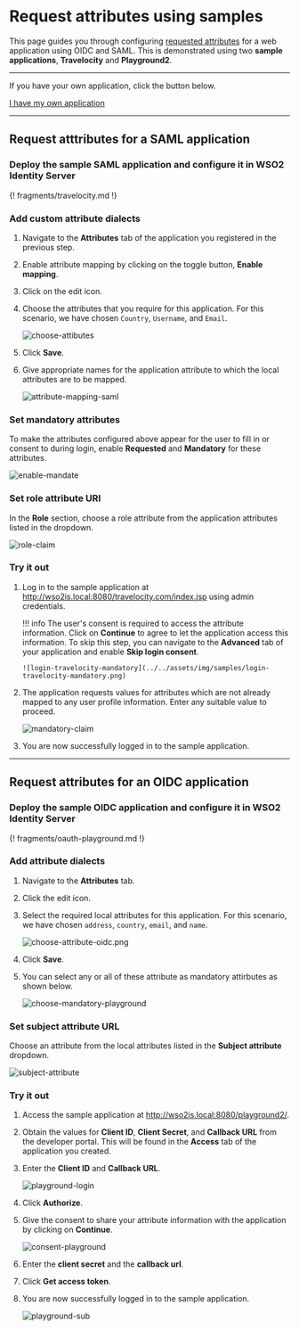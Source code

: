 
# Request attributes using samples

This page guides you through configuring [requested attributes](insertlink) for a web application using OIDC and SAML. 
This is demonstrated using two **sample applications**, **Travelocity** and **Playground2**.

----
If you have your own application, click the button below.

<a class="samplebtn_a" href="../../guides/login/request-app-claims"   rel="nofollow noopener">I have my own application</a>

----

## Request atttributes for a SAML application

### Deploy the sample SAML application and configure it in WSO2 Identity Server

{! fragments/travelocity.md !}

### Add custom attribute dialects

1.  Navigate to the **Attributes** tab of the application you registered in the previous step. 

2.  Enable attribute mapping by clicking on the toggle button, **Enable mapping**. 

3.  Click on the edit icon. 

4.  Choose the attributes that you require for this application. For this scenario, we have chosen `Country`, `Username`, and `Email`. 

    ![choose-attibutes](../../assets/img/samples/choose-attributes.png)

5.  Click **Save**. 

6.  Give appropriate names for the application attribute to which the local attributes are to be mapped. 

    ![attribute-mapping-saml](../../assets/img/samples/attribute-mapping-saml.png)

### Set mandatory attributes

To make the attributes configured above appear for the user to fill in or consent to during login, enable **Requested** and **Mandatory** for these attributes.  

![enable-mandate](../../assets/img/samples/enable-mandate.png)

### Set role attribute URI 

In the **Role** section, choose a role attribute from the application attributes listed in the dropdown. 

![role-claim](../../assets/img/samples/role-claim.png)

### Try it out 

1.  Log in to the sample application at <http://wso2is.local:8080/travelocity.com/index.jsp> using admin credentials. 

    !!! info 
        The user's consent is required to access the attribute information. Click on **Continue** to agree to let the application access this information. To skip this step, you can navigate to the **Advanced** tab of your application and enable **Skip login consent**.

        ![login-travelocity-mandatory](../../assets/img/samples/login-travelocity-mandatory.png)

2.  The application requests values for attributes which are not already mapped to any user profile information. Enter any suitable value to proceed. 

    ![mandatory-claim](../../assets/img/samples/mandatory-claim.png)

3. You are now successfully logged in to the sample application. 

---

## Request attributes for an OIDC application

### Deploy the sample OIDC application and configure it in WSO2 Identity Server

{! fragments/oauth-playground.md !}

### Add attribute dialects 

1.  Navigate to the **Attributes** tab. 

2.  Click the edit icon. 

3.  Select the required local attributes for this application. For this scenario, we have chosen `address`, `country`, `email`, and `name`. 

    ![choose-attribute-oidc.png](../../assets/img/samples/choose-attribute-oidc.png)

4.  Click **Save**. 

5.  You can select any or all of these attribute as mandatory attirbutes as shown below. 

    ![choose-mandatory-playground](../../assets/img/samples/choose-mandatory-playground.png)

### Set subject attribute URL 

Choose an attribute from the local attributes listed in the **Subject attribute** dropdown. 

![subject-attribute](../../assets/img/samples/subject-attribute.png)

### Try it out

1.  Access the sample application at <http://wso2is.local:8080/playground2/>.  

2.  Obtain the values for **Client ID**, **Client Secret**, and **Callback URL** from the developer portal. This will be found in the **Access** tab of the application you created. 

3.  Enter the **Client ID** and **Callback URL**.

    ![playground-login](../../assets/img/samples/playground-login.png)

4.  Click **Authorize**. 

5.  Give the consent to share your attribute information with the application by clicking on **Continue**. 

    ![consent-playground](../../assets/img/samples/consent-playground.png)

6.  Enter the **client secret** and the **callback url**. 

7.  Click **Get access token**. 

8.  You are now successfully logged in to the sample application. 

    ![playground-sub](../../assets/img/samples/playground-sub.png)
